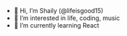 - 👋 Hi, I’m Shaily (@lifeisgood15)
- 👀 I’m interested in life, coding, music
- 🌱 I’m currently learning React


<!---
lifeisgood15/lifeisgood15 is a ✨ special ✨ repository because its `README.md` (this file) appears on your GitHub profile.
You can click the Preview link to take a look at your changes.
--->
